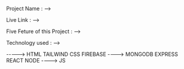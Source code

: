 Project Name : -->

Live Link : -->

Five Feture of this Project : -->

Technology used : -->

----->  HTML  TAILWIND CSS  FIREBASE
---->   MONGODB EXPRESS REACT NODE ----> JS


